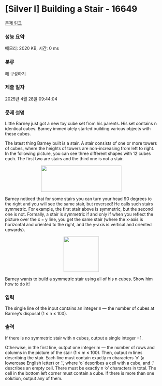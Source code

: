 # [Silver I] Building a Stair - 16649 

[문제 링크](https://www.acmicpc.net/problem/16649) 

### 성능 요약

메모리: 2020 KB, 시간: 0 ms

### 분류

해 구성하기

### 제출 일자

2025년 4월 28일 09:44:04

### 문제 설명

<p>Little Barney just got a new toy cube set from his parents. His set contains n identical cubes. Barney immediately started building various objects with these cubes.</p>

<p>The latest thing Barney built is a stair. A stair consists of one or more towers of cubes, where the heights of towers are non-increasing from left to right. In the following picture, you can see three different shapes with 12 cubes each. The first two are stairs and the third one is not a stair.</p>

<p style="text-align: center;"><img alt="" src="" style="width: 266px; height: 87px;"></p>

<p>Barney noticed that for some stairs you can turn your head 90 degrees to the right and you will see the same stair, but reversed! He calls such stairs symmetric. For example, the first stair above is symmetric, but the second one is not. Formally, a stair is symmetric if and only if when you reflect the picture over the x = y line, you get the same stair (where the x-axis is horizontal and oriented to the right, and the y-axis is vertical and oriented upwards).</p>

<p style="text-align: center;"><img alt="" src="" style="width: 116px; height: 117px;"></p>

<p>Barney wants to build a symmetric stair using all of his n cubes. Show him how to do it!</p>

### 입력 

 <p>The single line of the input contains an integer n — the number of cubes at Barney’s disposal (1 ≤ n ≤ 100).</p>

### 출력 

 <p>If there is no symmetric stair with n cubes, output a single integer −1.</p>

<p>Otherwise, in the first line, output one integer m — the number of rows and columns in the picture of the stair (1 ≤ m ≤ 100). Then, output m lines describing the stair. Each line must contain exactly m characters ‘o’ (a lowercase English letter) or ‘.’, where ‘o’ describes a cell with a cube, and ‘.’ describes an empty cell. There must be exactly n ‘o’ characters in total. The cell in the bottom left corner must contain a cube. If there is more than one solution, output any of them.</p>

